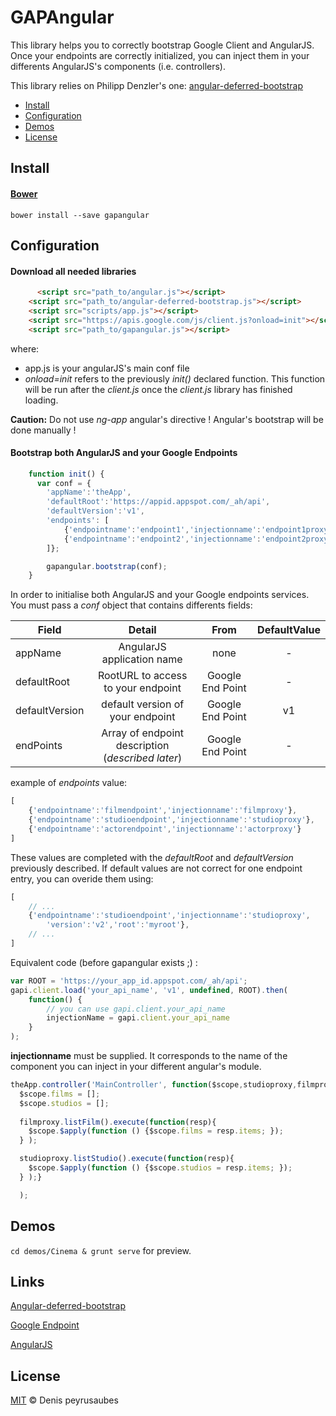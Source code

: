 # GAPAngular 

This library helps you to correctly bootstrap Google Client and AngularJS. Once your endpoints are correctly initialized, you can inject them in your differents AngularJS's components (i.e. controllers).

This library relies on Philipp Denzler's one: [angular-deferred-bootstrap](https://github.com/philippd/angular-deferred-bootstrap)

- [Install](#user-content-install)
- [Configuration](#user-content-configuration)
- [Demos](#user-content-demos)
- [License](#user-content-license)



## Install

#### [Bower](http://bower.io)

```
bower install --save gapangular
```

## Configuration

#### Download all needed libraries

```html
	  <script src="path_to/angular.js"></script>
    <script src="path_to/angular-deferred-bootstrap.js"></script>
    <script src="scripts/app.js"></script>
    <script src="https://apis.google.com/js/client.js?onload=init"></script> 
    <script src="path_to/gapangular.js"></script>
```

where: 
* app.js is your angularJS's main conf file
* _onload=init_ refers to the previously _init()_ declared function. This function 
will be run after the _client.js_ once the _client.js_ library has finished loading.

__Caution:__ Do not use _ng-app_ angular's directive ! Angular's bootstrap will
be done manually !

#### Bootstrap both AngularJS and your Google Endpoints

```javascript
	function init() {
      var conf = {
        'appName':'theApp',
        'defaultRoot':'https://appid.appspot.com/_ah/api',
        'defaultVersion':'v1',
        'endpoints': [
        	{'endpointname':'endpoint1','injectionname':'endpoint1proxy'},
        	{'endpointname':'endpoint2','injectionname':'endpoint2proxy'}
        ]};

        gapangular.bootstrap(conf);
    }
```

In order to initialise both AngularJS and your Google endpoints services. You must pass a _conf_ object that contains differents fields:

| Field         | Detail                     | From           | DefaultValue  |
| ------------- |:--------------------------:|:--------------:| :-------------:|
| appName       | AngularJS application name | none 	   	  |	-			  |
| defaultRoot   | RootURL to access to your endpoint      |   Google End Point		| - |
| defaultVersion| default version of your endpoint   |    Google End Point 		| v1 |
| endPoints		| Array of endpoint description (_described later_)  |    Google End Point 		| - |


example of _endpoints_ value:

```javascript
[
    {'endpointname':'filmendpoint','injectionname':'filmproxy'},
    {'endpointname':'studioendpoint','injectionname':'studioproxy'},
    {'endpointname':'actorendpoint','injectionname':'actorproxy'}
]
```

These values are completed with the _defaultRoot_ and _defaultVersion_ previously described.
If default values are not correct for one endpoint entry, you can overide them using:

```javascript
[
	// ...
	{'endpointname':'studioendpoint','injectionname':'studioproxy',
		'version':'v2','root':'myroot'},
    // ...
]
```

Equivalent code (before gapangular exists ;) :

```javascript
var ROOT = 'https://your_app_id.appspot.com/_ah/api';
gapi.client.load('your_api_name', 'v1', undefined, ROOT).then(
	function() {
		// you can use gapi.client.your_api_name
		injectionName = gapi.client.your_api_name
	}
);
```


__injectionname__ must be supplied. It corresponds to the name of the component you can
inject in your different angular's module.

```javascript
theApp.controller('MainController', function($scope,studioproxy,filmproxy) {
  $scope.films = [];
  $scope.studios = [];
  
  filmproxy.listFilm().execute(function(resp){
    $scope.$apply(function () {$scope.films = resp.items; });
  } );      

  studioproxy.listStudio().execute(function(resp){
    $scope.$apply(function () {$scope.studios = resp.items; });
  } );}

  );
```

## Demos

`cd demos/Cinema & grunt serve` for preview.

## Links
[Angular-deferred-bootstrap](https://github.com/philippd/angular-deferred-bootstrap)

[Google Endpoint](https://cloud.google.com/appengine/docs/java/endpoints')

[AngularJS](https://angularjs.org)


## License

[MIT](http://opensource.org/licenses/MIT) © Denis peyrusaubes

